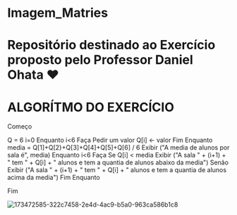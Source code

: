 # Imagem_Matries
# Repositório destinado ao Exercício proposto pelo Professor Daniel Ohata ❤️
# ALGORÍTMO DO EXERCÍCIO
Começo


Q = 6
i=0
Enquanto i<6 Faça
Pedir um valor
Q[i] <- valor
Fim Enquanto
media = Q[1]+Q[2}+Q[3]+Q[4]+Q[5]+Q[6] / 6
Exibir ("A media de alunos por sala é", media)
Enquanto i<6 Faça
Se Q[i] < media
Exibir ("A sala " + (i+1) + " tem " + Q[i] + " alunos e tem a quantia de alunos abaixo da media")
Senão
Exibir ("A sala " + (i+1) + " tem " + Q[i] + " alunos e tem a quantia de alunos acima da media")
Fim Enquanto

Fim 




![173472585-322c7458-2e4d-4ac9-b5a0-963ca586b1c8](https://user-images.githubusercontent.com/106120953/173483667-120f8018-6e39-4a2d-9ec1-b9d2c23dffb9.png)
